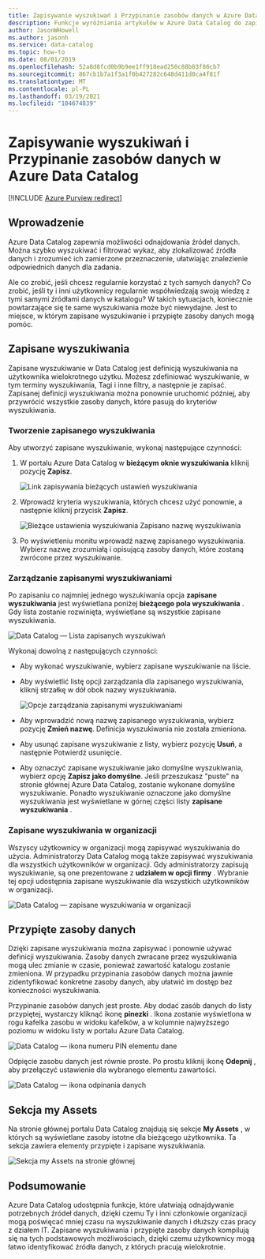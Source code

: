 ```yaml
---
title: Zapisywanie wyszukiwań i Przypinanie zasobów danych w Azure Data Catalog
description: Funkcje wyróżniania artykułów w Azure Data Catalog do zapisywania źródeł danych i zasobów danych do późniejszego użycia.
author: JasonWHowell
ms.author: jasonh
ms.service: data-catalog
ms.topic: how-to
ms.date: 08/01/2019
ms.openlocfilehash: 52a8d8fcd0b9b9ee1ff918ead250c88b83f86cb7
ms.sourcegitcommit: 867cb1b7a1f3a1f0b427282c648d411d0ca4f81f
ms.translationtype: MT
ms.contentlocale: pl-PL
ms.lasthandoff: 03/19/2021
ms.locfileid: "104674839"
---
```

# <a name="save-searches-and-pin-data-assets-in-azure-data-catalog"></a>Zapisywanie wyszukiwań i Przypinanie zasobów danych w Azure Data Catalog

[!INCLUDE [Azure Purview redirect](../../includes/data-catalog-use-purview.md)]

## <a name="introduction"></a>Wprowadzenie
Azure Data Catalog zapewnia możliwości odnajdowania źródeł danych. Można szybko wyszukiwać i filtrować wykaz, aby zlokalizować źródła danych i zrozumieć ich zamierzone przeznaczenie, ułatwiając znalezienie odpowiednich danych dla zadania.

Ale co zrobić, jeśli chcesz regularnie korzystać z tych samych danych? Co zrobić, jeśli ty i inni użytkownicy regularnie współwiedzają swoją wiedzę z tymi samymi źródłami danych w katalogu? W takich sytuacjach, koniecznie powtarzające się te same wyszukiwania może być niewydajne. Jest to miejsce, w którym zapisane wyszukiwanie i przypięte zasoby danych mogą pomóc.

## <a name="saved-searches"></a>Zapisane wyszukiwania
Zapisane wyszukiwanie w Data Catalog jest definicją wyszukiwania na użytkownika wielokrotnego użytku. Możesz zdefiniować wyszukiwanie, w tym terminy wyszukiwania, Tagi i inne filtry, a następnie je zapisać. Zapisanej definicji wyszukiwania można ponownie uruchomić później, aby przywrócić wszystkie zasoby danych, które pasują do kryteriów wyszukiwania.

### <a name="create-a-saved-search"></a>Tworzenie zapisanego wyszukiwania
Aby utworzyć zapisane wyszukiwanie, wykonaj następujące czynności:
1. W portalu Azure Data Catalog w **bieżącym oknie wyszukiwania** kliknij pozycję **Zapisz**. 

    ![Link zapisywania bieżących ustawień wyszukiwania](./media/data-catalog-how-to-save-pin/01-save-option.png) 

2. Wprowadź kryteria wyszukiwania, których chcesz użyć ponownie, a następnie kliknij przycisk **Zapisz**.

    ![Bieżące ustawienia wyszukiwania Zapisano nazwę wyszukiwania](./media/data-catalog-how-to-save-pin/02-name.png)

3. Po wyświetleniu monitu wprowadź nazwę zapisanego wyszukiwania. Wybierz nazwę zrozumiałą i opisującą zasoby danych, które zostaną zwrócone przez wyszukiwanie.

### <a name="manage-saved-searches"></a>Zarządzanie zapisanymi wyszukiwaniami
Po zapisaniu co najmniej jednego wyszukiwania opcja **zapisane wyszukiwania** jest wyświetlana poniżej **bieżącego pola wyszukiwania** . Gdy lista zostanie rozwinięta, wyświetlane są wszystkie zapisane wyszukiwania.

 ![Data Catalog — Lista zapisanych wyszukiwań](./media/data-catalog-how-to-save-pin/03-list.png)

Wykonaj dowolną z następujących czynności:

* Aby wykonać wyszukiwanie, wybierz zapisane wyszukiwanie na liście.

* Aby wyświetlić listę opcji zarządzania dla zapisanego wyszukiwania, kliknij strzałkę w dół obok nazwy wyszukiwania.

    ![Opcje zarządzania zapisanymi wyszukiwaniami](./media/data-catalog-how-to-save-pin/04-managing.png)

* Aby wprowadzić nową nazwę zapisanego wyszukiwania, wybierz pozycję **Zmień nazwę**. Definicja wyszukiwania nie została zmieniona.

* Aby usunąć zapisane wyszukiwanie z listy, wybierz pozycję **Usuń**, a następnie Potwierdź usunięcie.

* Aby oznaczyć zapisane wyszukiwanie jako domyślne wyszukiwania, wybierz opcję **Zapisz jako domyślne**. Jeśli przeszukasz "puste" na stronie głównej Azure Data Catalog, zostanie wykonane domyślne wyszukiwanie. Ponadto wyszukiwanie oznaczone jako domyślne wyszukiwania jest wyświetlane w górnej części listy **zapisane wyszukiwania** .

### <a name="organizational-saved-searches"></a>Zapisane wyszukiwania w organizacji
Wszyscy użytkownicy w organizacji mogą zapisywać wyszukiwania do użycia. Administratorzy Data Catalog mogą także zapisywać wyszukiwania dla wszystkich użytkowników w organizacji. Gdy administratorzy zapisują wyszukiwanie, są one prezentowane z **udziałem w opcji firmy** . Wybranie tej opcji udostępnia zapisane wyszukiwanie dla wszystkich użytkowników w organizacji.

 ![Data Catalog — zapisane wyszukiwania w organizacji](./media/data-catalog-how-to-save-pin/08-organizational-saved-search.png)

## <a name="pinned-data-assets"></a>Przypięte zasoby danych
Dzięki zapisane wyszukiwania można zapisywać i ponownie używać definicji wyszukiwania. Zasoby danych zwracane przez wyszukiwania mogą ulec zmianie w czasie, ponieważ zawartość katalogu zostanie zmieniona. W przypadku przypinania zasobów danych można jawnie zidentyfikować konkretne zasoby danych, aby ułatwić im dostęp bez konieczności wyszukiwania.

Przypinanie zasobów danych jest proste. Aby dodać zasób danych do listy przypiętej, wystarczy kliknąć ikonę **pinezki** . Ikona zostanie wyświetlona w rogu kafelka zasobu w widoku kafelków, a w kolumnie najwyższego poziomu w widoku listy w portalu Azure Data Catalog.

![Data Catalog — ikona numeru PIN elementu dane](./media/data-catalog-how-to-save-pin/05-pinning.png)

Odpięcie zasobu danych jest równie proste. Po prostu kliknij ikonę **Odepnij** , aby przełączyć ustawienie dla wybranego elementu zawartości.

![Data Catalog — ikona odpinania danych](./media/data-catalog-how-to-save-pin/06-unpinning.png)

## <a name="the-my-assets-section"></a>Sekcja my Assets
Na stronie głównej portalu Data Catalog znajdują się sekcje **My Assets** , w których są wyświetlane zasoby istotne dla bieżącego użytkownika. Ta sekcja zawiera elementy przypięte i zapisane wyszukiwania.

![Sekcja my Assets na stronie głównej](./media/data-catalog-how-to-save-pin/07-my-assets.png)

## <a name="summary"></a>Podsumowanie
Azure Data Catalog udostępnia funkcje, które ułatwiają odnajdywanie potrzebnych źródeł danych, dzięki czemu Ty i inni członkowie organizacji mogą poświęcać mniej czasu na wyszukiwanie danych i dłuższy czas pracy z działem IT. Zapisane wyszukiwania i przypięte zasoby danych kompilują się na tych podstawowych możliwościach, dzięki czemu użytkownicy mogą łatwo identyfikować źródła danych, z których pracują wielokrotnie.
